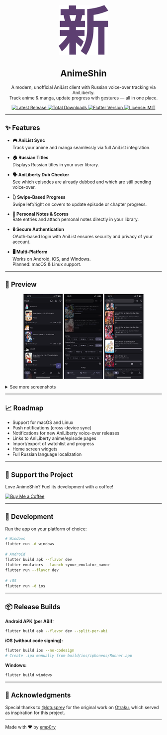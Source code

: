 <p align="center">
  <img src="https://github.com/emp0ry/AnimeShin/blob/main/assets/icons/about.png?raw=true" width="160" alt="AnimeShin Logo">
</p>

<h1 align="center">AnimeShin</h1>
<p align="center">
  A modern, unofficial AniList client with Russian voice-over tracking via AniLiberty.
  <br>
  Track anime & manga, update progress with gestures — all in one place.
</p>

<p align="center">
  <a href="https://github.com/emp0ry/AnimeShin/releases/latest">
    <img src="https://img.shields.io/github/v/release/emp0ry/AnimeShin?style=for-the-badge&logo=github&color=5865F2" alt="Latest Release">
  </a>
  <a href="https://img.shields.io/github/downloads/emp0ry/AnimeShin/total?style=for-the-badge&color=ff6d00&label=Total%20Downloads">
    <img src="https://img.shields.io/github/downloads/emp0ry/AnimeShin/total?style=for-the-badge&color=ff6d00&label=Total%20Downloads" alt="Total Downloads">
  </a>
  <a href="https://flutter.dev">
    <img src="https://img.shields.io/badge/Flutter-3.0%2B-44D1FD?style=for-the-badge&logo=flutter" alt="Flutter Version">
  </a>
  <a href="LICENSE">
    <img src="https://img.shields.io/github/license/emp0ry/AnimeShin?style=for-the-badge&color=00C853" alt="License: MIT">
  </a>
</p>

---

## ✨ Features

- **🎮 AniList Sync**  
  Track your anime and manga seamlessly via full AniList integration.

- **🏠 Russian Titles**  
  Displays Russian titles in your user library.

- **🗣 AniLiberty Dub Checker**  
  See which episodes are already dubbed and which are still pending voice-over.

- **👆 Swipe-Based Progress**  
  Swipe left/right on covers to update episode or chapter progress.

- **📝 Personal Notes & Scores**  
  Rate entries and attach personal notes directly in your library.

- **🔒 Secure Authentication**  
  OAuth-based login with AniList ensures security and privacy of your account.

- **🖥 Multi-Platform**  
  Works on Android, iOS, and Windows.  
  Planned: macOS & Linux support.

---

## 📸 Preview

<p align="center">
  <img src="https://github.com/emp0ry/AnimeShin/blob/main/assets/screenshots/1.PNG?raw=true" width="25%">
  <img src="https://github.com/emp0ry/AnimeShin/blob/main/assets/screenshots/2.PNG?raw=true" width="25%">
  <img src="https://github.com/emp0ry/AnimeShin/blob/main/assets/screenshots/3.PNG?raw=true" width="25%">
</p>
<p align="center">
<details>
  <summary>See more screenshots</summary>
  <p align='center'>
    <img src="https://github.com/emp0ry/AnimeShin/blob/main/assets/screenshots/4.PNG?raw=true" width="25%">
    <img src="https://github.com/emp0ry/AnimeShin/blob/main/assets/screenshots/5.PNG?raw=true" width="25%">
    <img src="https://github.com/emp0ry/AnimeShin/blob/main/assets/screenshots/6.PNG?raw=true" width="25%">
  </p>
</details>

---

## 📈 Roadmap

- Support for macOS and Linux
- Push notifications (cross-device sync)
- Notifications for new AniLiberty voice-over releases
- Links to AniLiberty anime/episode pages
- Import/export of watchlist and progress
- Home screen widgets
- Full Russian language localization

---

## 💖 Support the Project  

Love AnimeShin? Fuel its development with a coffee!  

[![Buy Me a Coffee](https://www.buymeacoffee.com/assets/img/custom_images/orange_img.png)](https://www.buymeacoffee.com/emp0ry)  

---

## 🧪 Development

Run the app on your platform of choice:

```bash
# Windows
flutter run -d windows

# Android
flutter build apk --flavor dev
flutter emulators --launch <your_emulator_name>
flutter run --flavor dev

# iOS
flutter run -d ios
```

---

## 📦 Release Builds

**Android APK (per ABI):**

```bash
flutter build apk --flavor dev --split-per-abi
```

**iOS (without code signing):**

```bash
flutter build ios --no-codesign
# Create .ipa manually from build/ios/iphoneos/Runner.app
```

**Windows:**

```bash
flutter build windows
```

---

## 🙏 Acknowledgments

Special thanks to [@lotusprey](https://github.com/lotusprey) for the original work on [Otraku](https://github.com/lotusprey/otraku), which served as inspiration for this project.

---

Made with ❤️ by [emp0ry](https://github.com/emp0ry)